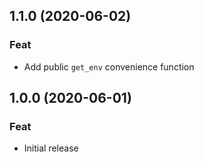## 1.1.0 (2020-06-02)

### Feat

- Add public `get_env` convenience function

## 1.0.0 (2020-06-01)

### Feat

- Initial release
